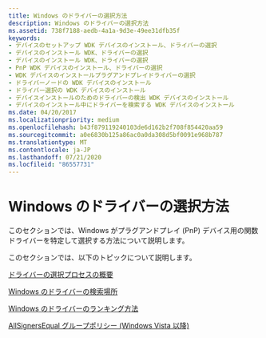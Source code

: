 ```yaml
---
title: Windows のドライバーの選択方法
description: Windows のドライバーの選択方法
ms.assetid: 738f7188-aedb-4a1a-9d3e-49ee31dfb35f
keywords:
- デバイスのセットアップ WDK デバイスのインストール、ドライバーの選択
- デバイスのインストール WDK、ドライバーの選択
- デバイスのインストール WDK、ドライバーの選択
- PnP WDK デバイスのインストール、ドライバーの選択
- WDK デバイスのインストールプラグアンドプレイドライバーの選択
- ドライバーノードの WDK デバイスのインストール
- ドライバー選択の WDK デバイスのインストール
- デバイスインストールのためのドライバーの検出 WDK デバイスのインストール
- デバイスのインストール中にドライバーを検索する WDK デバイスのインストール
ms.date: 04/20/2017
ms.localizationpriority: medium
ms.openlocfilehash: b43f879119240103de6d162b2f708f854420aa59
ms.sourcegitcommit: a0e6830b125a86ac0a0da308d5bf0091e968b787
ms.translationtype: MT
ms.contentlocale: ja-JP
ms.lasthandoff: 07/21/2020
ms.locfileid: "86557731"
---
```

# <a name="how-windows-selects-drivers"></a>Windows のドライバーの選択方法





このセクションでは、Windows がプラグアンドプレイ (PnP) デバイス用の関数ドライバーを特定して選択する方法について説明します。

このセクションでは、以下のトピックについて説明します。

[ドライバーの選択プロセスの概要](overview-of-the-driver-selection-process.md)

[Windows のドライバーの検索場所](where-setup-searches-for-drivers.md)

[Windows のドライバーのランキング方法](how-setup-ranks-drivers--windows-vista-and-later-.md)

[AllSignersEqual グループポリシー (Windows Vista 以降)](allsignersequal-group-policy--windows-vista-and-later-.md)

 

 





